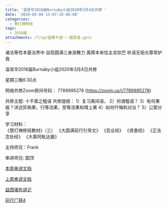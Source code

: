 ```yaml
---
title: '温哥华2016届Burnaby小组2020年3月4日共修 '
date: '2020-03-04 15:07:18-08:00'
categories:
  - 慧灯禅修班
tags:
  - 2016届
attachments: /f/up/因果不虚-–-粗恶语.pptx
---
```

诸法等性本基法界中 自现圆满三身游舞力 离障本来怙主龙钦巴 祈请无垢光尊常护我

温哥华2016届Burnaby小组2020年3月4日共修 

星期三晚6:30点

网络共修Zoom房间号码： 7789995278 (<https://zoom.us/j/7789995278>)

共修主题: 十不善之粗语
共修提纲：
1）复习离间语，
2）何谓粗语？
3）有何果报？详述异熟果，行等流果，受等流果和增上果
4）如何忏悔和对治？
5）公案分享

学习材料：  
《慧灯禅修班教材》（三） 
《大圆满前行引导文》
《百业经》
《贤愚经》
《正法念处经》
《大乘阿毗达磨》

主持师兄：Frank

串讲师兄: 圆顶

[本周串讲文档](https://s3.ap-northeast-1.wasabisys.com/hdcx/hdv/f/up/因果不虚-–-粗恶语.pptx)

[上周串讲文档](https://s3.ap-northeast-1.wasabisys.com/hdcx/hdv/f/up/十不善之离间语.ppt)

[益西堪布讲记](https://s3.ap-northeast-1.wasabisys.com/hdcx/hdv/f/up/因果益西.pdf)

[前行广释4](https://s3.ap-northeast-1.wasabisys.com/hdcx/hdv/f/up/前行广释4.pdf)
